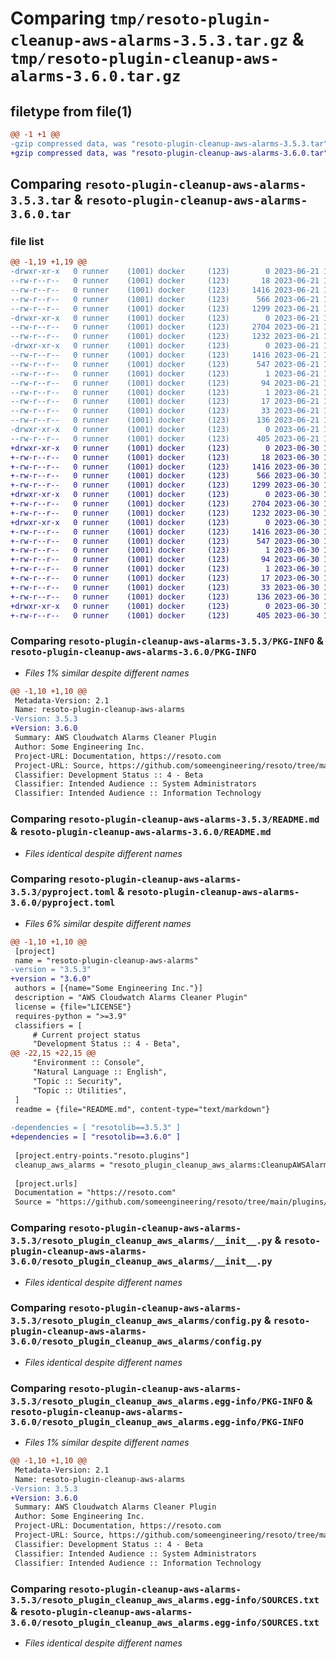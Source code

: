 # Comparing `tmp/resoto-plugin-cleanup-aws-alarms-3.5.3.tar.gz` & `tmp/resoto-plugin-cleanup-aws-alarms-3.6.0.tar.gz`

## filetype from file(1)

```diff
@@ -1 +1 @@
-gzip compressed data, was "resoto-plugin-cleanup-aws-alarms-3.5.3.tar", last modified: Wed Jun 21 14:24:25 2023, max compression
+gzip compressed data, was "resoto-plugin-cleanup-aws-alarms-3.6.0.tar", last modified: Fri Jun 30 19:25:37 2023, max compression
```

## Comparing `resoto-plugin-cleanup-aws-alarms-3.5.3.tar` & `resoto-plugin-cleanup-aws-alarms-3.6.0.tar`

### file list

```diff
@@ -1,19 +1,19 @@
-drwxr-xr-x   0 runner    (1001) docker     (123)        0 2023-06-21 14:24:25.881378 resoto-plugin-cleanup-aws-alarms-3.5.3/
--rw-r--r--   0 runner    (1001) docker     (123)       18 2023-06-21 14:21:17.000000 resoto-plugin-cleanup-aws-alarms-3.5.3/MANIFEST.in
--rw-r--r--   0 runner    (1001) docker     (123)     1416 2023-06-21 14:24:25.881378 resoto-plugin-cleanup-aws-alarms-3.5.3/PKG-INFO
--rw-r--r--   0 runner    (1001) docker     (123)      566 2023-06-21 14:21:17.000000 resoto-plugin-cleanup-aws-alarms-3.5.3/README.md
--rw-r--r--   0 runner    (1001) docker     (123)     1299 2023-06-21 14:21:17.000000 resoto-plugin-cleanup-aws-alarms-3.5.3/pyproject.toml
-drwxr-xr-x   0 runner    (1001) docker     (123)        0 2023-06-21 14:24:25.877378 resoto-plugin-cleanup-aws-alarms-3.5.3/resoto_plugin_cleanup_aws_alarms/
--rw-r--r--   0 runner    (1001) docker     (123)     2704 2023-06-21 14:21:17.000000 resoto-plugin-cleanup-aws-alarms-3.5.3/resoto_plugin_cleanup_aws_alarms/__init__.py
--rw-r--r--   0 runner    (1001) docker     (123)     1232 2023-06-21 14:21:17.000000 resoto-plugin-cleanup-aws-alarms-3.5.3/resoto_plugin_cleanup_aws_alarms/config.py
-drwxr-xr-x   0 runner    (1001) docker     (123)        0 2023-06-21 14:24:25.881378 resoto-plugin-cleanup-aws-alarms-3.5.3/resoto_plugin_cleanup_aws_alarms.egg-info/
--rw-r--r--   0 runner    (1001) docker     (123)     1416 2023-06-21 14:24:25.000000 resoto-plugin-cleanup-aws-alarms-3.5.3/resoto_plugin_cleanup_aws_alarms.egg-info/PKG-INFO
--rw-r--r--   0 runner    (1001) docker     (123)      547 2023-06-21 14:24:25.000000 resoto-plugin-cleanup-aws-alarms-3.5.3/resoto_plugin_cleanup_aws_alarms.egg-info/SOURCES.txt
--rw-r--r--   0 runner    (1001) docker     (123)        1 2023-06-21 14:24:25.000000 resoto-plugin-cleanup-aws-alarms-3.5.3/resoto_plugin_cleanup_aws_alarms.egg-info/dependency_links.txt
--rw-r--r--   0 runner    (1001) docker     (123)       94 2023-06-21 14:24:25.000000 resoto-plugin-cleanup-aws-alarms-3.5.3/resoto_plugin_cleanup_aws_alarms.egg-info/entry_points.txt
--rw-r--r--   0 runner    (1001) docker     (123)        1 2023-06-21 14:22:36.000000 resoto-plugin-cleanup-aws-alarms-3.5.3/resoto_plugin_cleanup_aws_alarms.egg-info/not-zip-safe
--rw-r--r--   0 runner    (1001) docker     (123)       17 2023-06-21 14:24:25.000000 resoto-plugin-cleanup-aws-alarms-3.5.3/resoto_plugin_cleanup_aws_alarms.egg-info/requires.txt
--rw-r--r--   0 runner    (1001) docker     (123)       33 2023-06-21 14:24:25.000000 resoto-plugin-cleanup-aws-alarms-3.5.3/resoto_plugin_cleanup_aws_alarms.egg-info/top_level.txt
--rw-r--r--   0 runner    (1001) docker     (123)      136 2023-06-21 14:24:25.881378 resoto-plugin-cleanup-aws-alarms-3.5.3/setup.cfg
-drwxr-xr-x   0 runner    (1001) docker     (123)        0 2023-06-21 14:24:25.881378 resoto-plugin-cleanup-aws-alarms-3.5.3/test/
--rw-r--r--   0 runner    (1001) docker     (123)      405 2023-06-21 14:21:17.000000 resoto-plugin-cleanup-aws-alarms-3.5.3/test/test_config.py
+drwxr-xr-x   0 runner    (1001) docker     (123)        0 2023-06-30 19:25:37.028788 resoto-plugin-cleanup-aws-alarms-3.6.0/
+-rw-r--r--   0 runner    (1001) docker     (123)       18 2023-06-30 19:21:21.000000 resoto-plugin-cleanup-aws-alarms-3.6.0/MANIFEST.in
+-rw-r--r--   0 runner    (1001) docker     (123)     1416 2023-06-30 19:25:37.028788 resoto-plugin-cleanup-aws-alarms-3.6.0/PKG-INFO
+-rw-r--r--   0 runner    (1001) docker     (123)      566 2023-06-30 19:21:21.000000 resoto-plugin-cleanup-aws-alarms-3.6.0/README.md
+-rw-r--r--   0 runner    (1001) docker     (123)     1299 2023-06-30 19:21:21.000000 resoto-plugin-cleanup-aws-alarms-3.6.0/pyproject.toml
+drwxr-xr-x   0 runner    (1001) docker     (123)        0 2023-06-30 19:25:37.024788 resoto-plugin-cleanup-aws-alarms-3.6.0/resoto_plugin_cleanup_aws_alarms/
+-rw-r--r--   0 runner    (1001) docker     (123)     2704 2023-06-30 19:21:21.000000 resoto-plugin-cleanup-aws-alarms-3.6.0/resoto_plugin_cleanup_aws_alarms/__init__.py
+-rw-r--r--   0 runner    (1001) docker     (123)     1232 2023-06-30 19:21:21.000000 resoto-plugin-cleanup-aws-alarms-3.6.0/resoto_plugin_cleanup_aws_alarms/config.py
+drwxr-xr-x   0 runner    (1001) docker     (123)        0 2023-06-30 19:25:37.028788 resoto-plugin-cleanup-aws-alarms-3.6.0/resoto_plugin_cleanup_aws_alarms.egg-info/
+-rw-r--r--   0 runner    (1001) docker     (123)     1416 2023-06-30 19:25:37.000000 resoto-plugin-cleanup-aws-alarms-3.6.0/resoto_plugin_cleanup_aws_alarms.egg-info/PKG-INFO
+-rw-r--r--   0 runner    (1001) docker     (123)      547 2023-06-30 19:25:37.000000 resoto-plugin-cleanup-aws-alarms-3.6.0/resoto_plugin_cleanup_aws_alarms.egg-info/SOURCES.txt
+-rw-r--r--   0 runner    (1001) docker     (123)        1 2023-06-30 19:25:37.000000 resoto-plugin-cleanup-aws-alarms-3.6.0/resoto_plugin_cleanup_aws_alarms.egg-info/dependency_links.txt
+-rw-r--r--   0 runner    (1001) docker     (123)       94 2023-06-30 19:25:37.000000 resoto-plugin-cleanup-aws-alarms-3.6.0/resoto_plugin_cleanup_aws_alarms.egg-info/entry_points.txt
+-rw-r--r--   0 runner    (1001) docker     (123)        1 2023-06-30 19:23:06.000000 resoto-plugin-cleanup-aws-alarms-3.6.0/resoto_plugin_cleanup_aws_alarms.egg-info/not-zip-safe
+-rw-r--r--   0 runner    (1001) docker     (123)       17 2023-06-30 19:25:37.000000 resoto-plugin-cleanup-aws-alarms-3.6.0/resoto_plugin_cleanup_aws_alarms.egg-info/requires.txt
+-rw-r--r--   0 runner    (1001) docker     (123)       33 2023-06-30 19:25:37.000000 resoto-plugin-cleanup-aws-alarms-3.6.0/resoto_plugin_cleanup_aws_alarms.egg-info/top_level.txt
+-rw-r--r--   0 runner    (1001) docker     (123)      136 2023-06-30 19:25:37.028788 resoto-plugin-cleanup-aws-alarms-3.6.0/setup.cfg
+drwxr-xr-x   0 runner    (1001) docker     (123)        0 2023-06-30 19:25:37.028788 resoto-plugin-cleanup-aws-alarms-3.6.0/test/
+-rw-r--r--   0 runner    (1001) docker     (123)      405 2023-06-30 19:21:21.000000 resoto-plugin-cleanup-aws-alarms-3.6.0/test/test_config.py
```

### Comparing `resoto-plugin-cleanup-aws-alarms-3.5.3/PKG-INFO` & `resoto-plugin-cleanup-aws-alarms-3.6.0/PKG-INFO`

 * *Files 1% similar despite different names*

```diff
@@ -1,10 +1,10 @@
 Metadata-Version: 2.1
 Name: resoto-plugin-cleanup-aws-alarms
-Version: 3.5.3
+Version: 3.6.0
 Summary: AWS Cloudwatch Alarms Cleaner Plugin
 Author: Some Engineering Inc.
 Project-URL: Documentation, https://resoto.com
 Project-URL: Source, https://github.com/someengineering/resoto/tree/main/plugins/cleanup_aws_alarms
 Classifier: Development Status :: 4 - Beta
 Classifier: Intended Audience :: System Administrators
 Classifier: Intended Audience :: Information Technology
```

### Comparing `resoto-plugin-cleanup-aws-alarms-3.5.3/README.md` & `resoto-plugin-cleanup-aws-alarms-3.6.0/README.md`

 * *Files identical despite different names*

### Comparing `resoto-plugin-cleanup-aws-alarms-3.5.3/pyproject.toml` & `resoto-plugin-cleanup-aws-alarms-3.6.0/pyproject.toml`

 * *Files 6% similar despite different names*

```diff
@@ -1,10 +1,10 @@
 [project]
 name = "resoto-plugin-cleanup-aws-alarms"
-version = "3.5.3"
+version = "3.6.0"
 authors = [{name="Some Engineering Inc."}]
 description = "AWS Cloudwatch Alarms Cleaner Plugin"
 license = {file="LICENSE"}
 requires-python = ">=3.9"
 classifiers = [
     # Current project status
     "Development Status :: 4 - Beta",
@@ -22,15 +22,15 @@
     "Environment :: Console",
     "Natural Language :: English",
     "Topic :: Security",
     "Topic :: Utilities",
 ]
 readme = {file="README.md", content-type="text/markdown"}
 
-dependencies = [ "resotolib==3.5.3" ]
+dependencies = [ "resotolib==3.6.0" ]
 
 [project.entry-points."resoto.plugins"]
 cleanup_aws_alarms = "resoto_plugin_cleanup_aws_alarms:CleanupAWSAlarmsPlugin"
 
 [project.urls]
 Documentation = "https://resoto.com"
 Source = "https://github.com/someengineering/resoto/tree/main/plugins/cleanup_aws_alarms"
```

### Comparing `resoto-plugin-cleanup-aws-alarms-3.5.3/resoto_plugin_cleanup_aws_alarms/__init__.py` & `resoto-plugin-cleanup-aws-alarms-3.6.0/resoto_plugin_cleanup_aws_alarms/__init__.py`

 * *Files identical despite different names*

### Comparing `resoto-plugin-cleanup-aws-alarms-3.5.3/resoto_plugin_cleanup_aws_alarms/config.py` & `resoto-plugin-cleanup-aws-alarms-3.6.0/resoto_plugin_cleanup_aws_alarms/config.py`

 * *Files identical despite different names*

### Comparing `resoto-plugin-cleanup-aws-alarms-3.5.3/resoto_plugin_cleanup_aws_alarms.egg-info/PKG-INFO` & `resoto-plugin-cleanup-aws-alarms-3.6.0/resoto_plugin_cleanup_aws_alarms.egg-info/PKG-INFO`

 * *Files 1% similar despite different names*

```diff
@@ -1,10 +1,10 @@
 Metadata-Version: 2.1
 Name: resoto-plugin-cleanup-aws-alarms
-Version: 3.5.3
+Version: 3.6.0
 Summary: AWS Cloudwatch Alarms Cleaner Plugin
 Author: Some Engineering Inc.
 Project-URL: Documentation, https://resoto.com
 Project-URL: Source, https://github.com/someengineering/resoto/tree/main/plugins/cleanup_aws_alarms
 Classifier: Development Status :: 4 - Beta
 Classifier: Intended Audience :: System Administrators
 Classifier: Intended Audience :: Information Technology
```

### Comparing `resoto-plugin-cleanup-aws-alarms-3.5.3/resoto_plugin_cleanup_aws_alarms.egg-info/SOURCES.txt` & `resoto-plugin-cleanup-aws-alarms-3.6.0/resoto_plugin_cleanup_aws_alarms.egg-info/SOURCES.txt`

 * *Files identical despite different names*

